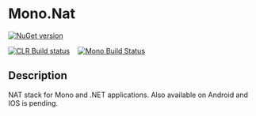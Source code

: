 Mono.Nat
========

[![NuGet version](https://badge.fury.io/nu/mono.nat.svg)](https://badge.fury.io/nu/mono.nat)

[![CLR Build status](https://ci.appveyor.com/api/projects/status/ji0fbdgaxpa7bvc0)](https://ci.appveyor.com/project/nterry/mono-nat)&nbsp;&nbsp;&nbsp;&nbsp;[![Mono Build Status](https://travis-ci.org/nterry/Mono.Nat.svg)](https://travis-ci.org/nterry/Mono.Nat)


Description
-----------
NAT stack for Mono and .NET applications. Also available on Android and IOS is pending.


